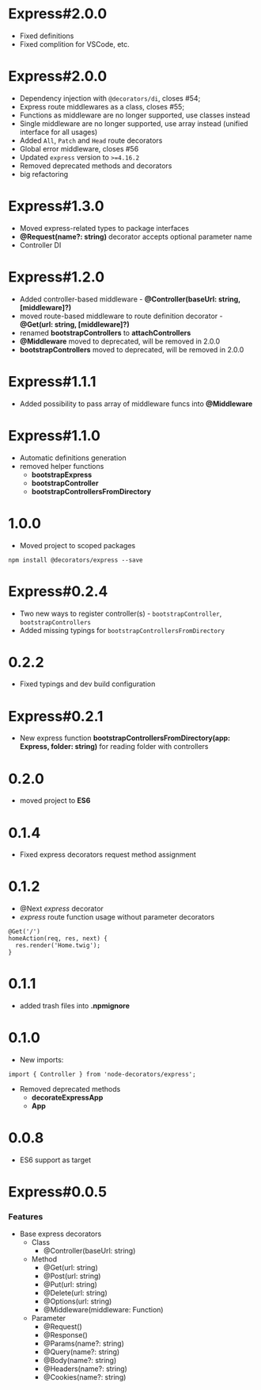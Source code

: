 # Express#2.0.0
* Fixed definitions
* Fixed complition for VSCode, etc.

# Express#2.0.0
* Dependency injection with `@decorators/di`, closes #54;
* Express route middlewares as a class, closes #55;
* Functions as middleware are no longer supported, use classes instead
* Single middleware are no longer supported, use array instead (unified interface for all usages)
* Added `All`, `Patch` and `Head` route decorators
* Global error middleware, closes #56
* Updated `express` version to `>=4.16.2`
* Removed deprecated methods and decorators
* big refactoring

# Express#1.3.0
* Moved express-related types to package interfaces
* **@Request(name?: string)** decorator accepts optional parameter name
* Controller DI

# Express#1.2.0
* Added controller-based middleware - **@Controller(baseUrl: string, [middleware]?)**
* moved route-based middleware to route definition decorator - **@Get(url: string, [middleware]?)**
* renamed **bootstrapControllers** to **attachControllers**
* **@Middleware** moved to deprecated, will be removed in 2.0.0
* **bootstrapControllers** moved to deprecated, will be removed in 2.0.0

# Express#1.1.1
* Added possibility to pass array of middleware funcs into **@Middleware**

# Express#1.1.0
* Automatic definitions generation
* removed helper functions
  * **bootstrapExpress**
  *  **bootstrapController**
  * **bootstrapControllersFromDirectory**

# 1.0.0
* Moved project to scoped packages
```
npm install @decorators/express --save
```

# Express#0.2.4
* Two new ways to register controller(s) - ```bootstrapController```, ```bootstrapControllers```
* Added missing typings for ```bootstrapControllersFromDirectory```

# 0.2.2
* Fixed typings and dev build configuration

# Express#0.2.1
* New express function **bootstrapControllersFromDirectory(app: Express, folder: string)** for reading folder with controllers

# 0.2.0
* moved project to **ES6**

# 0.1.4
* Fixed express decorators request method assignment

# 0.1.2
* @Next *express* decorator
* *express* route function usage without parameter decorators
```
@Get('/')
homeAction(req, res, next) {
  res.render('Home.twig');
}
```

# 0.1.1
* added trash files into **.npmignore**

# 0.1.0
* New imports:
```
import { Controller } from 'node-decorators/express';
```
  * Removed deprecated methods
    * **decorateExpressApp**
    * **App**

# 0.0.8
* ES6 support as target

# Express#0.0.5
### Features
* Base express decorators
  * Class
    * @Controller(baseUrl: string)
  * Method
    * @Get(url: string)
    * @Post(url: string)
    * @Put(url: string)
    * @Delete(url: string)
    * @Options(url: string)
    * @Middleware(middleware: Function)
  * Parameter
    * @Request()
    * @Response()
    * @Params(name?: string)
    * @Query(name?: string)
    * @Body(name?: string)
    * @Headers(name?: string)
    * @Cookies(name?: string)
